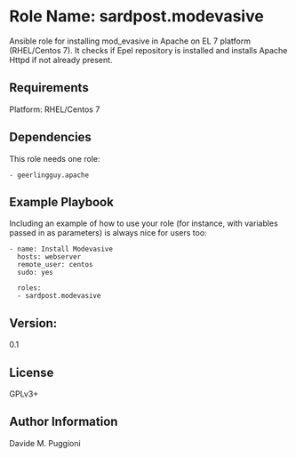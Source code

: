 Role Name: sardpost.modevasive
=========

Ansible role for installing mod_evasive in Apache on EL 7 platform (RHEL/Centos 7).
It checks if Epel repository is installed and installs Apache Httpd if not already present.

Requirements
------------

Platform: RHEL/Centos 7


Dependencies
------------
This role needs one role:

    - geerlingguy.apache


Example Playbook
----------------

Including an example of how to use your role (for instance, with variables passed in as parameters) is always nice for users too:

    - name: Install Modevasive
      hosts: webserver
      remote_user: centos
      sudo: yes

      roles:
      - sardpost.modevasive

Version:
--------
0.1

License
-------

GPLv3+

Author Information
------------------

Davide M. Puggioni

